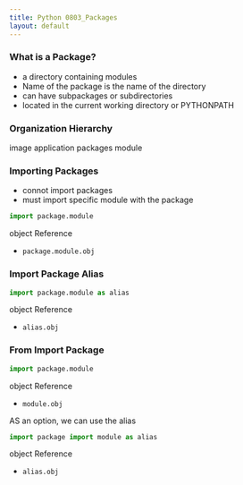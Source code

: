 ```yaml
---
title: Python 0803_Packages
layout: default
---
```


### What is a Package?

* a directory containing modules
* Name of the package is the name of the directory
* can have subpackages or subdirectories
* located in the current working directory or PYTHONPATH

### Organization Hierarchy

image
application
packages
module

### Importing Packages

* connot import packages
* must import specific module with the package

```python
import package.module
```

object Reference

* `package.module.obj`

### Import Package Alias

```python
import package.module as alias
```

object Reference

* `alias.obj`

### From Import Package

```python
import package.module
```

object Reference

* `module.obj`

AS an option, we can use the alias

```python
import package import module as alias
```

object Reference

* `alias.obj`